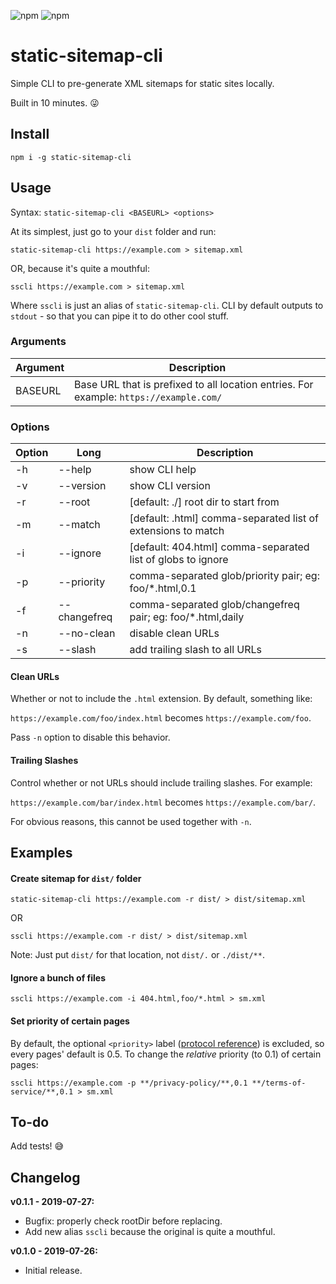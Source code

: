 ![npm](https://img.shields.io/npm/v/static-sitemap-cli)
![npm](https://img.shields.io/npm/dw/static-sitemap-cli)

# static-sitemap-cli

Simple CLI to pre-generate XML sitemaps for static sites locally.

Built in 10 minutes. :stuck_out_tongue_winking_eye:


## Install

```
npm i -g static-sitemap-cli
```


## Usage

Syntax: `static-sitemap-cli <BASEURL> <options>`

At its simplest, just go to your `dist` folder and run:

```
static-sitemap-cli https://example.com > sitemap.xml
```

OR, because it's quite a mouthful:

```
sscli https://example.com > sitemap.xml
```

Where `sscli` is just an alias of `static-sitemap-cli`. CLI by default outputs to `stdout` -
so that you can pipe it to do other cool stuff.



### Arguments

| Argument | Description                                                                            |
|----------|----------------------------------------------------------------------------------------|
| BASEURL  | Base URL that is prefixed to all location entries. For example: `https://example.com/` |


### Options

| Option | Long         | Description                                                     |
|--------|--------------|-----------------------------------------------------------------|
| -h     | --help       | show CLI help                                                   |
| -v     | --version    | show CLI version                                                |
| -r     | --root       | [default: ./] root dir to start from                             |
| -m     | --match      | [default: .html] comma-separated list of extensions to match    |
| -i     | --ignore     | [default: 404.html] comma-separated list of globs to ignore     |
| -p     | --priority   | comma-separated glob/priority pair; eg: foo/*.html,0.1          |
| -f     | --changefreq | comma-separated glob/changefreq pair; eg: foo/*.html,daily      |
| -n     | --no-clean   | disable clean URLs                                              |
| -s     | --slash      | add trailing slash to all URLs                                  |

#### Clean URLs

Whether or not to include the `.html` extension. By default, something like:

`https://example.com/foo/index.html` becomes `https://example.com/foo`.

Pass `-n` option to disable this behavior.

#### Trailing Slashes

Control whether or not URLs should include trailing slashes. For example:

`https://example.com/bar/index.html` becomes `https://example.com/bar/`.

For obvious reasons, this cannot be used together with `-n`.


## Examples

#### Create sitemap for `dist/` folder

```
static-sitemap-cli https://example.com -r dist/ > dist/sitemap.xml
```

OR

```
sscli https://example.com -r dist/ > dist/sitemap.xml
```

Note: Just put `dist/` for that location, not `dist/.` or `./dist/**`.

#### Ignore a bunch of files

```
sscli https://example.com -i 404.html,foo/*.html > sm.xml
```

#### Set priority of certain pages

By default, the optional `<priority>` label ([protocol reference](https://www.sitemaps.org/protocol.html)) is excluded,
so every pages' default is 0.5. To change the *relative* priority (to 0.1) of certain pages:

```
sscli https://example.com -p **/privacy-policy/**,0.1 **/terms-of-service/**,0.1 > sm.xml
```


## To-do

Add tests! :sweat_smile:


## Changelog

**v0.1.1 - 2019-07-27:**
* Bugfix: properly check rootDir before replacing.
* Add new alias `sscli` because the original is quite a mouthful.

**v0.1.0 - 2019-07-26:**
* Initial release.



